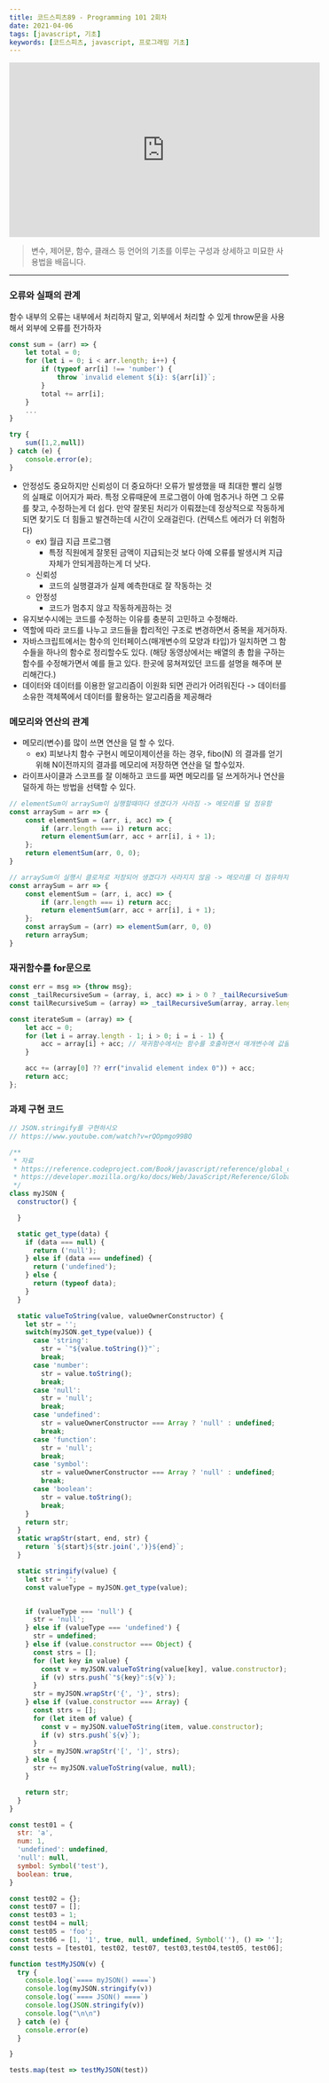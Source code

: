 ```yaml
---
title: 코드스피츠89 - Programming 101 2회차
date: 2021-04-06
tags: [javascript, 기초]
keywords: [코드스피츠, javascript, 프로그래밍 기초]
---
```


<iframe width="560" height="315" src="https://www.youtube.com/embed/rQOpmgo99BQ" title="YouTube video player" frameborder="0" allow="accelerometer; autoplay; clipboard-write; encrypted-media; gyroscope; picture-in-picture" allowfullscreen></iframe>

>  변수, 제어문, 함수, 클래스 등 언어의 기초를 이루는 구성과 상세하고 미묘한 사용법을 배웁니다.

---


### 오류와 실패의 관계
함수 내부의 오류는 내부에서 처리하지 말고, 외부에서 처리할 수 있게 throw문을 사용해서 외부에 오류를 전가하자
```javascript
const sum = (arr) => {
	let total = 0;
	for (let i = 0; i < arr.length; i++) {
		if (typeof arr[i] !== 'number') {
			throw `invalid element ${i}: ${arr[i]}`;
		}
		total += arr[i];
	}
	...
}

try {
	sum([1,2,null])
} catch (e) {
	console.error(e);
}
```
- 안정성도 중요하지만 신뢰성이 더 중요하다! 오류가 발생했을 때 최대한 빨리 실행의 실패로 이어지가 짜라. 특정 오류때문에 프로그램이 아예 멈추거나 하면 그 오류를 찾고, 수정하는게 더 쉽다. 만약 잘못된 처리가 이뤄졌는데 정상적으로 작동하게되면 찾기도 더 힘들고 발견하는데 시간이 오래걸린다. (컨텍스트 에러가 더 위험하다)
	- ex) 월급 지급 프로그램
		- 특정 직원에게 잘못된 금액이 지급되는것 보다 아예 오류를 발생시켜 지급자체가 안되게끔하는게 더 낫다.
	- 신뢰성
		- 코드의 실행결과가 실제 예측한대로 잘 작동하는 것
	- 안정성
		- 코드가 멈추지 않고 작동하게끔하는 것
- 유지보수시에는 코드를 수정하는 이유를 충분히 고민하고 수정해라.
- 역할에 따라 코드를 나누고 코드들을 합리적인 구조로 변경하면서 중복을 제거하자.
- 자바스크립트에서는 함수의 인터페이스(매개변수의 모양과 타입)가 일치하면 그 함수들을 하나의 함수로 정리할수도 있다. (해당 동영상에서는 배열의 총 합을 구하는 함수를 수정해가면서 예를 들고 있다. 한곳에 뭉쳐져있던 코드를 설명을 해주며 분리해간다.)
- 데이터와 데이터를 이용한 알고리즘이 이원화 되면 관리가 어려워진다 -> 데이터를 소유한 객체쪽에서 데이터를 활용하는 알고리즘을 제공해라

### 메모리와 연산의 관계
- 메모리(변수)를 많이 쓰면 연산을 덜 할 수 있다.
	- ex) 피보나치 함수 구현시 메모이제이션을 하는 경우, fibo(N) 의 결과를 얻기 위해 N이전까지의 결과를 메모리에 저장하면 연산을 덜 할수있자.
- 라이프사이클과 스코프를 잘 이해하고 코드를 짜면 메모리를 덜 쓰게하거나 연산을 덜하게 하는 방법을 선택할 수 있다.

```javascript
// elementSum이 arraySum이 실행할때마다 생겼다가 사라짐 -> 메모리를 덜 점유함
const arraySum = arr => {
	const elementSum = (arr, i, acc) => {
		if (arr.length === i) return acc;
		return elementSum(arr, acc + arr[i], i + 1);
	};
	return elementSum(arr, 0, 0);
}

// arraySum이 실행시 클로져로 저장되어 생겼다가 사라지지 않음 -> 메모리를 더 점유하지만 함수가 여러번 생성되지않음
const arraySum = arr => {
	const elementSum = (arr, i, acc) => {
		if (arr.length === i) return acc;
		return elementSum(arr, acc + arr[i], i + 1);
	};
	const arraySum = (arr) => elementSum(arr, 0, 0)
	return arraySum;
}
```

### 재귀함수를 for문으로
```javascript
const err = msg => {throw msg};
const _tailRecursiveSum = (array, i, acc) => i > 0 ? _tailRecursiveSum(array, i - 1, array[i] + acc) : (array[0] ?? err("invalid element index 0")) + acc;
const tailRecursiveSum = (array) => _tailRecursiveSum(array, array.length - 1, 0);
```

```javascript
const iterateSum = (array) => {
	let acc = 0;
	for (let i = array.length - 1; i > 0; i = i - 1) {
		acc = array[i] + acc; // 재귀함수에서는 함수를 호출하면서 매개변수에 값을 하나씩 추가했지만, for문을 활용함 함수는 1번만 실행되기때문에 훨씬 빠르다.
	}

	acc += (array[0] ?? err("invalid element index 0")) + acc;
	return acc;
};
```

### 과제 구현 코드

```javascript
// JSON.stringify를 구현하시오
// https://www.youtube.com/watch?v=rQOpmgo99BQ

/**
 * 자료
 * https://reference.codeproject.com/Book/javascript/reference/global_objects/json/stringify
 * https://developer.mozilla.org/ko/docs/Web/JavaScript/Reference/Global_Objects/JSON/stringify
 */
class myJSON {
  constructor() {

  }

  static get_type(data) {
    if (data === null) {
      return ('null');
    } else if (data === undefined) {
      return ('undefined');
    } else {
      return (typeof data);
    }
  }

  static valueToString(value, valueOwnerConstructor) {
    let str = '';
    switch(myJSON.get_type(value)) {
      case 'string':
        str = `"${value.toString()}"`;
        break;
      case 'number':
        str = value.toString();
        break;
      case 'null':
        str = 'null';
        break;
      case 'undefined':
        str = valueOwnerConstructor === Array ? 'null' : undefined;
        break;
      case 'function':
        str = 'null';
        break;
      case 'symbol':
        str = valueOwnerConstructor === Array ? 'null' : undefined;
        break;
      case 'boolean':
        str = value.toString();
        break;
    }
    return str;
  }
  static wrapStr(start, end, str) {
    return `${start}${str.join(',')}${end}`;
  }

  static stringify(value) {
    let str = '';
    const valueType = myJSON.get_type(value);


    if (valueType === 'null') {
      str = 'null';
    } else if (valueType === 'undefined') {
      str = undefined;
    } else if (value.constructor === Object) {
      const strs = [];
      for (let key in value) {
        const v = myJSON.valueToString(value[key], value.constructor);
        if (v) strs.push(`"${key}":${v}`);
      }
      str = myJSON.wrapStr('{', '}', strs);
    } else if (value.constructor === Array) {
      const strs = [];
      for (let item of value) {
        const v = myJSON.valueToString(item, value.constructor);
        if (v) strs.push(`${v}`);
      }
      str = myJSON.wrapStr('[', ']', strs);
    } else {
      str += myJSON.valueToString(value, null);
    }

    return str;
  }
}

const test01 = {
  str: 'a',
  num: 1,
  'undefined': undefined,
  'null': null,
  symbol: Symbol('test'),
  boolean: true,
}

const test02 = {};
const test07 = [];
const test03 = 1;
const test04 = null;
const test05 = 'foo';
const test06 = [1, '1', true, null, undefined, Symbol(''), () => ''];
const tests = [test01, test02, test07, test03,test04,test05, test06];

function testMyJSON(v) {
  try {
    console.log(`==== myJSON() ====`)
    console.log(myJSON.stringify(v))
    console.log(`==== JSON() ====`)
    console.log(JSON.stringify(v))
    console.log("\n\n")
  } catch (e) {
    console.error(e)
  }

}

tests.map(test => testMyJSON(test))
```